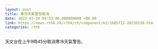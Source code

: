 ```yaml
---
layout: post
title: 寒冷天氣警告取消
date: 2023-01-30 09:53:06.000000000 +08:00
link: https://news.rthk.hk/rthk/ch/component/k2/1685712-20230130.htm
categories: rthk
---
```


天文台在上午9時45分取消寒冷天氣警告。

